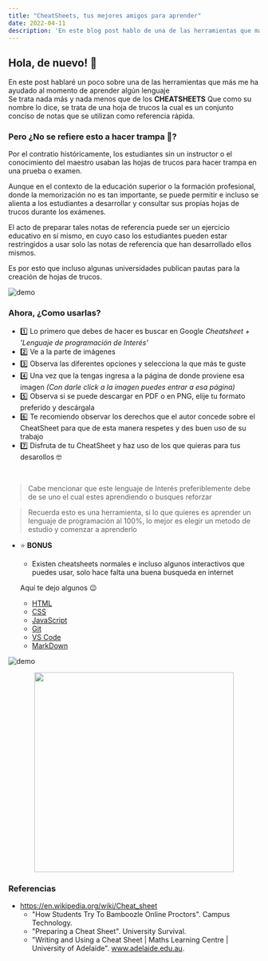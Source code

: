 ```yaml
---
title: "CheatSheets, tus mejores amigos para aprender"
date: 2022-04-11
description: 'En este blog post hablo de una de las herramientas que más me han ayudado para aprender rapidamente algún tema'
---
```


## Hola, de nuevo! 👋
En este post hablaré un poco sobre una de las herramientas que más me ha ayudado al momento de aprender algún lenguaje <br>
Se trata nada más y nada menos que de los **CHEATSHEETS**
Que como su nombre lo dice, se trata de una hoja de trucos la cual es un conjunto conciso de notas que se utilizan como referencia rápida. 

### Pero ¿No se refiere esto a hacer trampa 👀?
Por el contratio históricamente, los estudiantes sin un instructor o el conocimiento del maestro usaban las hojas de trucos para hacer trampa en una prueba o examen.

Aunque en el contexto de la educación superior o la formación profesional, donde la memorización no es tan importante, se puede permitir e incluso se alienta a los estudiantes a desarrollar y consultar sus propias hojas de trucos durante los exámenes.<br> 

El acto de preparar tales notas de referencia puede ser un ejercicio educativo en sí mismo, en cuyo caso los estudiantes pueden estar restringidos a usar solo las notas de referencia que han desarrollado ellos mismos.<br>

Es por esto que incluso algunas universidades publican pautas para la creación de hojas de trucos.

![demo](/post-gifs/163036540-bd563e30-1e7b-4ff2-9dec-2f470631b25e.gif)

### Ahora, ¿Como usarlas?

- 1️⃣ Lo primero que debes de hacer es buscar en Google *Cheatsheet + 'Lenguaje de programación de Interés'*
- 2️⃣ Ve a la parte de imágenes
- 3️⃣ Observa las diferentes opciones y selecciona la que más te guste
- 4️⃣ Una vez que la tengas ingresa a la página de donde proviene esa imagen *(Con darle click a la imagen puedes entrar a esa página)*
- 5️⃣ Observa si se puede descargar en PDF o en PNG, elije tu formato preferido y descárgala
- 6️⃣ Te recomiendo observar los derechos que el autor concede sobre el CheatSheet para que de esta manera respetes y des buen uso de su trabajo
- 7️⃣ Disfruta de tu CheatSheet y haz uso de los que quieras para tus desarollos 🤓
<br>


> Cabe mencionar que este lenguaje de Interés preferiblemente debe de se uno el cual estes aprendiendo o busques reforzar 


> Recuerda esto es una herramienta, si lo que quieres es aprender un lenguaje de programación al 100%, lo mejor es elegir un metodo de estudio y comenzar a aprenderlo


- ⭐ **BONUS** 
  - Existen cheatsheets normales e incluso algunos interactivos que puedes usar, solo hace falta una buena busqueda en internet

  Aquí te dejo algunos 😉
  - [HTML]( https://htmlcheatsheet.com/)
  - [CSS](https://htmlcheatsheet.com/css/)
  - [JavaScript](https://htmlcheatsheet.com/js/)
  - [Git](https://education.github.com/git-cheat-sheet-education.pdf)
  - [VS Code](https://code.visualstudio.com/shortcuts/keyboard-shortcuts-windows.pdf)
  - [MarkDown](https://towardsdatascience.com/the-ultimate-markdown-cheat-sheet-3d3976b31a0)
  
![demo](/post-gifs/163038723-eb7a7a6b-81eb-42cc-bcba-02e5a7aeac2e.gif)  

<p align="center">
  <img width="400"  src="/post-gifs/163038723-eb7a7a6b-81eb-42cc-bcba-02e5a7aeac2e.gif">
</p>

### Referencias
- https://en.wikipedia.org/wiki/Cheat_sheet
  - "How Students Try To Bamboozle Online Proctors". Campus Technology.
  - "Preparing a Cheat Sheet". University Survival.
  - "Writing and Using a Cheat Sheet | Maths Learning Centre | University of Adelaide". www.adelaide.edu.au.

 
